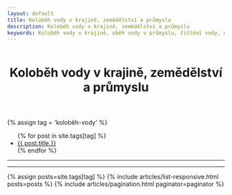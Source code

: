 ```yaml
---
layout: default
title: Koloběh vody v krajině, zemědělství a průmyslu
description: Koloběh vody v krajině, zemědělství a průmyslu
keywords: Koloběh vody v krajině, oběh vody v průmyslu, čištění vody, odpadní vody, dešťovka, zachytávání vody, odpařování, vsakování, zprávy, press, blog
---
```



<div class="row">
  <div class="columns">
    <div class="o-section">
      <div class="o-section-inner">
          <header class="c-page-header">
            <h1 itemprop="headline" class="c-page-title">Koloběh vody v krajině, zemědělství a průmyslu</h1>
          </header>
          {% assign tag = 'koloběh-vody'  %}
          <ul>
          {% for post in site.tags[tag] %}
            <li><a href="{{ post.url }}">{{ post.title }}</a></li>{% endfor %}
          </ul><hr><hr>
         {% assign posts=site.tags[tag] %} 
         {% include articles/list-responsive.html posts=posts %}
         {% include articles/pagination.html paginator=paginator %}
      </div>
    </div>
  </div>
</div>
